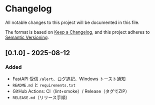 # Changelog

All notable changes to this project will be documented in this file.

The format is based on [Keep a Changelog](https://keepachangelog.com/en/1.1.0/),
and this project adheres to [Semantic Versioning](https://semver.org/spec/v2.0.0.html).

## [0.1.0] - 2025-08-12
### Added
- FastAPI 受信 `/alert`、ログ追記、Windows トースト通知
- `README.md` と `requirements.txt`
- GitHub Actions: CI（lint+smoke）/ Release（タグでZIP）
- `RELEASE.md`（リリース手順）


